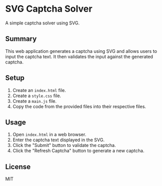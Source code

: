 # SVG Captcha Solver

A simple captcha solver using SVG.

## Summary

This web application generates a captcha using SVG and allows users to input the captcha text. It then validates the input against the generated captcha.

## Setup

1.  Create an `index.html` file.
2.  Create a `style.css` file.
3.  Create a `main.js` file.
4.  Copy the code from the provided files into their respective files.

## Usage

1.  Open `index.html` in a web browser.
2.  Enter the captcha text displayed in the SVG.
3.  Click the "Submit" button to validate the captcha.
4.  Click the "Refresh Captcha" button to generate a new captcha.

## License

MIT
